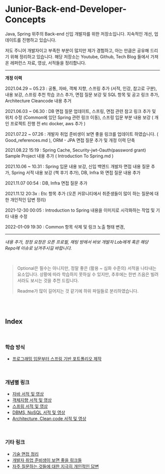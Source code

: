 # Junior-Back-end-Developer-Concepts
Java, Spring 위주의 Back-end 신입 개발자를 위한 저장소입니다. 지속적인 개선, 업데이트를 진행하고 있습니다.

저도 주니어 개발자이고 부족한 부분이 많지만 제가 경험하고, 아는 만큼은 공유해 드리기 위해 정리하고 있습니다. 해당 저장소는 Youtube, Github, Tech Blog 들에서 가져온 레퍼런스 자료, 영상, 서적들을 정리합니다.


---

**개정 이력**

2021.04.29 ~ 05.23 : 공통, 자바, 객체 지향, 스프링 추가 (서적, 인강, 참고로 구분), 내용 보강, 스프링 추천 학습 코스 추가, 면접 질문 보강 및 SQL 항목 및 공고 링크 추가, Architecture Cleancode 내용 추거

2021.06.03 ~ 06.30 : DB 면접 질문 업데이트, 스프링, 면접 관련 참고 링크 추가 및 위치 수정 (Common에 있던 Spring 관련 링크 이동), 스프링 입문 부분 내용 보강 ( 개인 프로젝트 진행 전 etc docker, aws 추가 )

2021.07.22 ~ 07.26 : 개발자 취업 준비생이 보면 좋을 링크를 업데이트 하였습니다. ( Good_references.md ), ORM - JPA 면접 질문 추가 및 개정 이력 단축

2021.08.22 15:19 : Spring Cache, Security-jwt-Oauth(password grant) Sample Project 내용 추가 ( Introduction To Spring.md )

2021.10.06 ~ 10.31 : Spring 입문 내용 보강, 신입 백엔드 개발자 면접 내용 질문 추가, Spring 서적 내용 보강 (책 후기 추가), DB, Infra 와 면접 질문 내용 추가

2021.11.07 00:54 : DB, Infra 면접 질문 추가

2021.11.12 20:3x : Etc 항목 추가 (오픈 커뮤니티에서 취준생들이 많이 하는 질문에 대한 개인적인 답변 정리)

2021-12-30 00:05 : Introduction to Spring 내용을 이미지로 시각화하는 작업 및 기타 내용 수정

2022-01-09 19:30 : Common 항목 삭제 및 링크 노출 형태 변경,  

---

*내용 추가, 정정 요청은 오픈 프로필, 채팅 방에서 바보 개발자 Lob에게 혹은 해당 Repo에 이슈로 남겨주시길 바랍니다.*

<br/>

> Optional은 필수는 아니지만, 정말 좋은 (활용 ~ 심화 수준의) 서적을 나타내는 요소입니다. 상황에 따라 학습하지 못하실 수 있지만, 추후에는 한번 즈음은 빌려서라도 보시는 것을 추천 드립니다.
> 
> Readme가 많이 길어지는 것 같기에 하위 파일들로 분리하였습니다.

<br/>
<br/>


## Index

<br/>

### 학습 방식
- [프로그래밍 입문부터 스프링 기반 포트폴리오 제작](Introduction%20To%20Spring.md)

<br/>

### 개념별 링크
- [자바 서적 및 영상](Java.md)
- [객체지향 서적 및 영상](OOP.md)
- [스프링 서적 및 영상](Spring.md)
- [DBMS, NoSQL 서적 및 영상](RDBMS%20SQL%20NoSQL.md)
- [Architecture, Clean code 서적 및 영상](Architecture%20Clean%20code.md)

<br/>

### 기타 링크
- [기술 면접 정리](Job%20interview.md)
- [개발자 취업 준비생이 보면 좋을 링크들](Good_references.md)
- [자주 질문하는 것들에 대한 지극히 개인적인 답변](etc.md)
